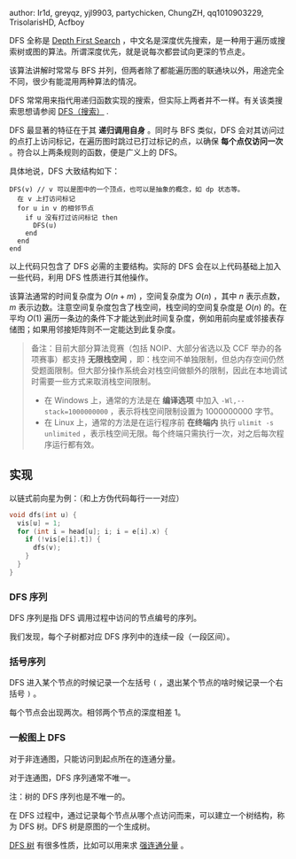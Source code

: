 author: Ir1d, greyqz, yjl9903, partychicken, ChungZH, qq1010903229, TrisolarisHD, Acfboy

DFS 全称是 [Depth First Search](https://en.wikipedia.org/wiki/Depth-first_search) ，中文名是深度优先搜索，是一种用于遍历或搜索树或图的算法。所谓深度优先，就是说每次都尝试向更深的节点走。

该算法讲解时常常与 BFS 并列，但两者除了都能遍历图的联通块以外，用途完全不同，很少有能混用两种算法的情况。

DFS 常常用来指代用递归函数实现的搜索，但实际上两者并不一样。有关该类搜索思想请参阅 [DFS（搜索）](../search/dfs.md) .

DFS 最显著的特征在于其 **递归调用自身** 。同时与 BFS 类似，DFS 会对其访问过的点打上访问标记，在遍历图时跳过已打过标记的点，以确保 **每个点仅访问一次** 。符合以上两条规则的函数，便是广义上的 DFS。

具体地说，DFS 大致结构如下：

    DFS(v) // v 可以是图中的一个顶点，也可以是抽象的概念，如 dp 状态等。
      在 v 上打访问标记
      for u in v 的相邻节点
        if u 没有打过访问标记 then
          DFS(u)
        end
      end
    end

以上代码只包含了 DFS 必需的主要结构。实际的 DFS 会在以上代码基础上加入一些代码，利用 DFS 性质进行其他操作。

该算法通常的时间复杂度为 $O(n+m)$ ，空间复杂度为 $O(n)$ ，其中 $n$ 表示点数， $m$ 表示边数。注意空间复杂度包含了栈空间，栈空间的空间复杂度是 $O(n)$ 的。在平均 $O(1)$ 遍历一条边的条件下才能达到此时间复杂度，例如用前向星或邻接表存储图；如果用邻接矩阵则不一定能达到此复杂度。

> 备注：目前大部分算法竞赛（包括 NOIP、大部分省选以及 CCF 举办的各项赛事）都支持 **无限栈空间** ，即：栈空间不单独限制，但总内存空间仍然受题面限制。但大部分操作系统会对栈空间做额外的限制，因此在本地调试时需要一些方式来取消栈空间限制。
>
> -   在 Windows 上，通常的方法是在 **编译选项** 中加入 `-Wl,--stack=1000000000` ，表示将栈空间限制设置为 1000000000 字节。
> -   在 Linux 上，通常的方法是在运行程序前 **在终端内** 执行 `ulimit -s unlimited` ，表示栈空间无限。每个终端只需执行一次，对之后每次程序运行都有效。

## 实现

以链式前向星为例：（和上方伪代码每行一一对应）

```cpp
void dfs(int u) {
  vis[u] = 1;
  for (int i = head[u]; i; i = e[i].x) {
    if (!vis[e[i].t]) {
      dfs(v);
    }
  }
}
```

### DFS 序列

DFS 序列是指 DFS 调用过程中访问的节点编号的序列。

我们发现，每个子树都对应 DFS 序列中的连续一段（一段区间）。

### 括号序列

DFS 进入某个节点的时候记录一个左括号 `(` ，退出某个节点的啥时候记录一个右括号 `)` 。

每个节点会出现两次。相邻两个节点的深度相差 1。

### 一般图上 DFS

对于非连通图，只能访问到起点所在的连通分量。

对于连通图，DFS 序列通常不唯一。

注：树的 DFS 序列也是不唯一的。

在 DFS 过程中，通过记录每个节点从哪个点访问而来，可以建立一个树结构，称为 DFS 树。DFS 树是原图的一个生成树。

 [DFS 树](./scc.md#dfs) 有很多性质，比如可以用来求 [强连通分量](./scc.md) 。
